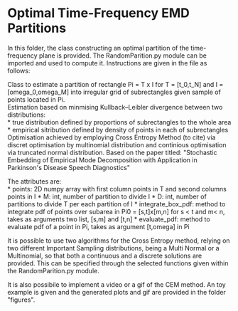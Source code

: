 # Optimal Time-Frequency EMD Partitions

In this folder, the class constructing an optimal partition of the time-frequency plane is provided. The RandomParition.py module can be imported and used to compute it. 
Instructions are given in the file as follows:

Class to estimate a partition of rectangle Pi = T x I for T = [t_0,t_N] and I = [omega_0,omega_M] into irregular grid of subrectangles given sample of points located in Pi.    
    Estimation based on minmising Kullback–Leibler divergence between two distributions:     
    *  true distribution defined by proportions of subrectangles to the whole area
    *  empirical sitribution defined by density of points in each of subrectangles    
Optimisation achieved by employing Cross Entropy Method (to cite) via discret optimisation by multinomial distribution and continious optimisation
    via truncated normal distribution. Based on the paper titled:
        "Stochastic Embedding of Empirical Mode Decomposition with Application in Parkinson's Disease Speech Diagnostics"
    
   The attributes are:   
      *  points: 2D numpy array with first column points in T and second columns points in I
      *  M: int, number of partition to divide I
      *  D: int, number of partitions to divide T per each partition of I
      *  integrate_box_pdf: method to integrate pdf of points over subarea in Pi0 = [s,t]x[m,n]
                           for s < t and m< n, takes as arguments two list, [s,m] and [t,n]
      *  evaluate_pdf: method to evaluate pdf of a point in Pi, takes as argument [t,omega] in Pi
        
        
        
        
   It is possible to use two algorithms for the Cross Entropy method, relying on two different Important Sampling distributions, being a Multi Normal or a Multinomial, so that both a continuous and a discrete solutions are provided. This can be specified through the selected functions given within the RandomParition.py module.  
   
   It is also possibile to implement a video or a gif of the CEM method. An toy example is given and the generated plots and gif are provided in the folder "figures".
